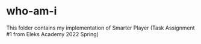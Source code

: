 # who-am-i
This folder contains my implementation of Smarter Player (Task Assignment #1 from Eleks Academy 2022 Spring)
